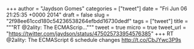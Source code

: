 
+++
author = "Jaydson Gomes"
categories = ["tweet"]
date = "Fri Jun 06 21:25:35 +0000 2014"
draft = false
slug = "2f98ee61ccd180c54236538264efbdd16730dedf"
tags = ["tweet"]
title = """RT @2ality: The ECMAScrip..."""
tweet = true
micro = true
tweet_url = "https://twitter.com/jaydson/status/475025733954576385"
+++
RT @2ality: The ECMAScript 6 schedule changes
http://t.co/CbJYwc3P9s
